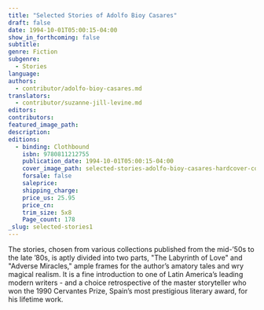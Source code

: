 ```yaml
---
title: "Selected Stories of Adolfo Bioy Casares"
draft: false
date: 1994-10-01T05:00:15-04:00
show_in_forthcoming: false
subtitle:
genre: Fiction
subgenre:
  - Stories
language:
authors:
  - contributor/adolfo-bioy-casares.md
translators:
  - contributor/suzanne-jill-levine.md
editors:
contributors:
featured_image_path:
description:
editions:
  - binding: Clothbound
    isbn: 9780811212755
    publication_date: 1994-10-01T05:00:15-04:00
    cover_image_path: selected-stories-adolfo-bioy-casares-hardcover-cover-art.jpg
    forsale: false
    saleprice:
    shipping_charge:
    price_us: 25.95
    price_cn:
    trim_size: 5x8
    Page_count: 178
_slug: selected-stories1
---
```


The stories, chosen from various collections published from the mid-’50s to the late ’80s, is aptly divided into two parts, "The Labyrinth of Love" and "Adverse Miracles," ample frames for the author’s amatory tales and wry magical realism. It is a fine introduction to one of Latin America’s leading modern writers - and a choice retrospective of the master storyteller who won the 1990 Cervantes Prize, Spain’s most prestigious literary award, for his lifetime work.

